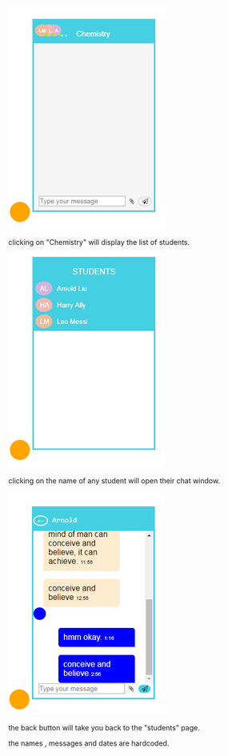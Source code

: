 ![alt tag](zero.png)


clicking on "Chemistry" will display the list of students.


![alt tag](first.png)


clicking on the name of any student will open their chat window.


![alt tag](second.png)


the back button will take you back to the "students" page.



the names , messages and dates are hardcoded.
